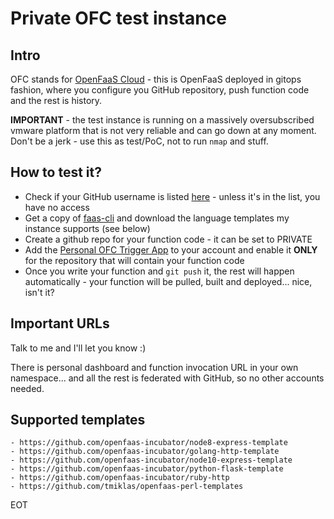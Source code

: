 # Private OFC test instance

## Intro

OFC stands for [OpenFaaS Cloud](https://github.com/openfaas/openfaas-cloud) - this is OpenFaaS deployed in gitops fashion, where you configure you GitHub repository, push function code and the rest is history.

**IMPORTANT** - the test instance is running on a massively oversubscribed vmware platform that is not very reliable and can go down at any moment. Don't be a jerk - use this as test/PoC, not to run  `nmap` and stuff.

## How to test it?

* Check if your GitHub username is listed [here](https://github.com/tmiklas/ofctest/blob/master/CUSTOMERS) - unless it's in the list, you have no access
* Get a copy of [faas-cli](https://github.com/openfaas/faas-cli) and download the language templates my instance supports (see below)
* Create a github repo for your function code - it can be set to PRIVATE
* Add the [Personal OFC Trigger App](https://github.com/apps/personal-ofc-trigger-app) to your account and enable it **ONLY** for the repository that will contain your function code
* Once you write your function and `git push` it, the rest will happen automatically - your function will be pulled, built and deployed... nice, isn't it?

## Important URLs

Talk to me and I'll let you know :)

There is personal dashboard and function invocation URL in your own namespace... and all the rest is federated with GitHub, so no other accounts needed.

## Supported templates

    - https://github.com/openfaas-incubator/node8-express-template
    - https://github.com/openfaas-incubator/golang-http-template
    - https://github.com/openfaas-incubator/node10-express-template
    - https://github.com/openfaas-incubator/python-flask-template
    - https://github.com/openfaas-incubator/ruby-http
    - https://github.com/tmiklas/openfaas-perl-templates
    
EOT
